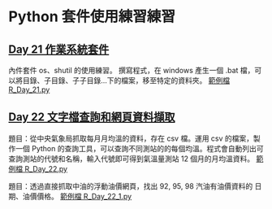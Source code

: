 # Python 套件使用練習練習

## [Day 21 作業系統套件](https://github.com/reic/groupLearning-Python-100-Days/blob/master/Day21-30/21.%20整合多層目錄下的分散檔案.md)

內件套件 os、shutil 的使用練習。 撰寫程式，在 windows 產生一個 .bat 檔，可以將目錄、子目錄、子子目錄...下的檔案，移至特定的資料夾。
[範例檔 R_Day_21.py](https://github.com/reic/groupLearning-Python-100-Days/blob/master/Day21-30/practice_code/R_Day_21.py)

## [Day 22 文字檔查詢和網頁資料擷取](https://github.com/reic/groupLearning-Python-100-Days/blob/master/Day21-30/22.%20文字檔查詢和網頁資料擷取.md)

題目：從中央氣象局抓取每月月均溫的資料，存在 csv 檔。運用 csv 的檔案，製作一個 Python 的查詢工具，可以查詢不同測站的的每個均溫。程式會自動列出可查詢測站的代號和名稱，輸入代號即可得到氣溫量測站 12 個月的月均溫資料。 [範例檔 R_Day_22.py](https://github.com/reic/groupLearning-Python-100-Days/blob/master/Day21-30/practice_code/R_Day_22.py)

題目：透過直接抓取中油的浮動油價網頁，找出 92, 95, 98 汽油有油價資料的 日期、油價價格。 [範例檔 R_Day_22_1.py](https://github.com/reic/groupLearning-Python-100-Days/blob/master/Day21-30/practice_code/R_Day_22_1.py)
